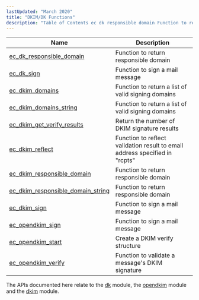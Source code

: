 ```yaml
---
lastUpdated: "March 2020"
title: "DKIM/DK Functions"
description: "Table of Contents ec dk responsible domain Function to return responsible domain ec dk sign Function to sign a mail message ec dkim domains Function to return a list of valid signing domains ec dkim domains string Function to return a list of valid signing domains ec dkim get verify..."
---
```



| Name                                                                                                                              | Description                                                                 |
|-----------------------------------------------------------------------------------------------------------------------------------|-----------------------------------------------------------------------------|
| [ec_dk_responsible_domain](/momentum/3/3-api/apis-ec-dk-responsible-domain)                   | Function to return responsible domain                                       |
| [ec_dk_sign](/momentum/3/3-api/apis-ec-dk-sign)                                               | Function to sign a mail message                                             |
| [ec_dkim_domains](/momentum/3/3-api/apis-ec-dkim-domains)                                     | Function to return a list of valid signing domains                          |
| [ec_dkim_domains_string](/momentum/3/3-api/apis-ec-dkim-domains-string)                       | Function to return a list of valid signing domains                          |
| [ec_dkim_get_verify_results](/momentum/3/3-api/apis-ec-dkim-get-verify-results)               | Return the number of DKIM signature results                                 |
| [ec_dkim_reflect](/momentum/3/3-api/apis-ec-dkim-reflect)                                     | Function to reflect validation result to email address specified in "rcpts" |
| [ec_dkim_responsible_domain](/momentum/3/3-api/apis-ec-dkim-responsible-domain)               | Function to return responsible domain                                       |
| [ec_dkim_responsible_domain_string](/momentum/3/3-api/apis-ec-dkim-responsible-domain-string) | Function to return responsible domain                                       |
| [ec_dkim_sign](/momentum/3/3-api/apis-ec-dkim-sign)                                           | Function to sign a mail message                                             |
| [ec_opendkim_sign](/momentum/3/3-api/apis-ec-opendkim-sign)                                   | Function to sign a mail message                                             |
| [ec_opendkim_start](/momentum/3/3-api/apis-ec-opendkim-start)                                 | Create a DKIM verify structure                                              |
| [ec_opendkim_verify](/momentum/3/3-api/apis-ec-opendkim-verify)                               | Function to validate a message's DKIM signature                             |

The APIs documented here relate to the [dk](/momentum/3/3-reference/3-reference-modules-domainkeys) module, the [opendkim](/momentum/3/3-reference/3-reference-modules-opendkim) module and the [dkim](/momentum/3/3-reference/modules-dkim) module.
